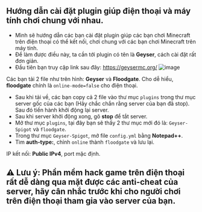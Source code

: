 ## Hướng dẫn cài đặt plugin giúp điện thoại và máy tính chơi chung với nhau.
- Mình sẽ hướng dẫn các bạn cài đặt plugin giúp các bạn chơi Minecraft trên điện thoại có thể kết nối, chơi chung với các bạn chơi Minecraft trên máy tính.
- Để làm được điều này, ta cần tới plugin có tên là **Geyser**, cách cài đặt rất đơn giản.
- Đầu tiên bạn truy cập link sau đây:
https://geysermc.org/
![image](https://github.com/onionchibi/minecraft-server-guide/assets/86107757/3d60ac21-4336-4abd-a074-dd86a24f3ca3)

Các bạn tải 2 file như trên hình: **Geyser** và **Floodgate**.
Cho dễ hiểu, **floodgate** chính là `online-mode=false` cho điện thoại.
- Sau khi tải về, các bạn copy cả 2 file vào thư mục `plugins` trong thư mục server gốc của các bạn (Hãy chắc chắn rằng server của bạn đã stop). Sau đó tiến hành khởi động lại server.
- Sau khi server khởi động xong, gõ **stop** để tắt server.
- Mở thư mục `plugins`, tại đây bạn sẽ thấy 2 thư mục mới đó là: `Geyser-Spigot` và `floodgate`.
- Trong thư mục `Geyser-Spigot`, mở file `config.yml` bằng **Notepad++**.
- Tìm **auth-type:**, chỉnh `online` thành `floodgate` và lưu lại.

IP kết nối: **Public IPv4**, port mặc định.

## ⚠️ Lưu ý: Phần mềm hack game trên điện thoại rất dễ dàng qua mặt được các anti-cheat của server, hãy cân nhắc trước khi cho người chơi trên điện thoại tham gia vào server của bạn.
